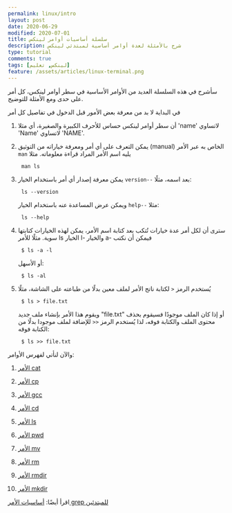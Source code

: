```yaml
---
permalink: linux/intro
layout: post
date: 2020-06-29
modified: 2020-07-01
title: سلسلة أساسيات أوامر لينكس
description: شرح بالأمثلة لعدة أوامر أساسية لمبتدئي لينكس
type: tutorial
comments: true
tags: [لينكس, تعليم]
feature: /assets/articles/linux-terminal.png
---
```



سأشرح في هذه السلسلة العديد من الأوامر الأساسية في سطر أوامر لينكس، كل أمر على حدى ومع الأمثلة للتوضيح.

في البداية لا بد من معرفة بعض الأمور قبل الدخول في تفاصيل كل أمر

1. أن سطر أوامر لينكس حساس للأحرف الكبيرة والصغيرة، أي مثلا 'name' لاتساوي 'Name' لاتساوي 'NAME'.

2. يمكن التعرف على أي أمر ومعرفة خياراته من التوثيق (manual) الخاص به عبر الأمر `man` يليه اسم الأمر المراد قراءة معلوماته. مثلا

        man ls

3. يمكن معرفة إصدار أي أمر باستخدام الخيار `version--` بعد اسمه، مثلًا:

        ls --version

    ويمكن عرض المساعدة عنه باستخدام الخيار `help--` مثلا:

        ls --help

4. سترى أن لكل أمر عدة خيارات تُتكب بعد كتابة اسم الأمر، يمكن لهذه الخيارات كتابتها سوية. مثلًا للأمر ls الخيار l- والخيار a- فيمكن أن نكتب 

        $ ls -a -l

    أو الأسهل:

        $ ls -al

5. يُستخدم الرمز `<` لكتابة ناتج الأمر لملف معين بدلًا من طباعته على الشاشة، مثلًا

        $ ls > file.txt

    ويقوم هذا الأمر بإنشاء ملف جديد "file.txt" أو إذا كان الملف موجودًا فسيقوم بحذف محتوى الملف والكتابة فوقه، لذا يُستخدم الرمز `<<` للإضافة لملف موجودا بدلًا من الكتابة فوقه:

        $ ls >> file.txt

والآن لنأتي لفهرس الأوامر:

1. [الأمر cat](/linux/cat)

2. [الأمر cp](/linux/cp)

3. [الأمر gcc](/linux/gcc)

4. [الأمر cd](/linux/cd)

5. [الأمر ls](/linux/ls)

6. [الأمر pwd](/linux/pwd)

7. [الأمر mv](/linux/mv)

8. [الأمر rm](/linux/rm)

9. [الأمر rmdir](/linux/rmdir)

10. [الأمر mkdir](/linux/mkdir)

اقرأ أيضًا: [أساسيات الأمر grep للمبتدئين](/gnu-grep-basics)

